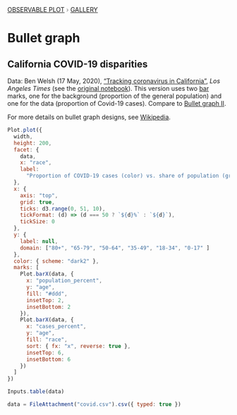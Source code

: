 <div style="color: grey; font: 13px/25.5px var(--sans-serif); text-transform: uppercase;"><h1 style="display: none;">Plot: Bullet graph</h1><a href="/plot">Observable Plot</a> › <a href="/@observablehq/plot-gallery">Gallery</a></div>

# Bullet graph

## California COVID-19 disparities

Data: Ben Welsh (17 May, 2020), [“Tracking coronavirus in California”](https://www.latimes.com/projects/california-coronavirus-cases-tracking-outbreak/), _Los Angeles Times_ (see the [original notebook](https://observablehq.com/@datadesk/california-covid-19-disparities-bullet-graph)).  This version uses two [bar](https://observablehq.com/plot/marks/bar) marks, one for the background (proportion of the general population) and one for the data (proportion of Covid-19 cases). Compare to [Bullet graph II](/@fil/bullet-graph-2).

For more details on bullet graph designs, see [Wikipedia](https://en.wikipedia.org/wiki/Bullet_graph).

```js echo
Plot.plot({
  width,
  height: 200,
  facet: {
    data,
    x: "race",
    label:
      "Proportion of COVID-19 cases (color) vs. share of population (gray), by race and age"
  },
  x: {
    axis: "top",
    grid: true,
    ticks: d3.range(0, 51, 10),
    tickFormat: (d) => (d === 50 ? `${d}%` : `${d}`),
    tickSize: 0
  },
  y: {
    label: null,
    domain: ["80+", "65-79", "50-64", "35-49", "18-34", "0-17" ]
  },
  color: { scheme: "dark2" },
  marks: [
    Plot.barX(data, {
      x: "population_percent",
      y: "age",
      fill: "#ddd",
      insetTop: 2,
      insetBottom: 2
    }),
    Plot.barX(data, {
      x: "cases_percent",
      y: "age",
      fill: "race",
      sort: { fx: "x", reverse: true },
      insetTop: 6,
      insetBottom: 6
    })
  ]
})
```

```js
Inputs.table(data)
```

```js echo
data = FileAttachment("covid.csv").csv({ typed: true })
```
